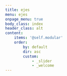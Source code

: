 ```yaml
---
title: ejes
menu: ejes
onpage_menu: true
body_class: index
header_class: alt
content:
    items: '@self.modular'
    order:
        by: default
        dir: asc
        custom:
            - _slider
            - _welcome
---
```


